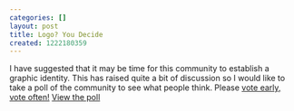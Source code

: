 ```yaml
---
categories: []
layout: post
title: Logo? You Decide
created: 1222180359
---
```

I have suggested that it may be time for this community to establish a graphic identity. This has raised quite a bit of discussion so I would like to take a poll of the community to see what people think. Please <a href="http://www.micropoll.com/akira/mpview/479444-107406">vote early, vote often!</a> <a href="http://www.micropoll.com/akira/mpresult/479444-107406">View the poll</A>
